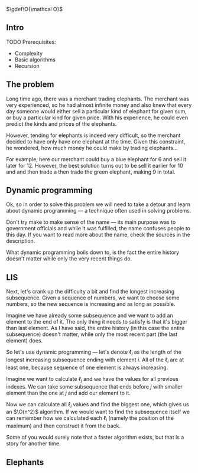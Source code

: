 $\gdef\O{\mathcal O}$

## Intro

TODO Prerequisites:
- Complexity
- Basic algorithms
- Recursion

## The problem

Long time ago, there was a merchant trading elephants. The merchant was very
experienced, so he had almost infinite money and also knew that every day someone
would either sell a particular kind of elephant for given sum, or buy a particular
kind for given price. With his experience, he could even predict the kinds and prices
of the elephants.

However, tending for elephants is indeed very difficult, so the merchant decided to
have only have one elephant at the time. Given this constraint, he wondered,
how much money he could make by trading elephants...

For example, here our merchant could buy a blue elephant for 6 and sell
it later for 12. However, the best solution turns out to be sell it earlier
for 10 and and then trade a then trade the green elephant, making 9 in total.

## Dynamic programming

Ok, so in order to solve this problem we will need to take a detour
and learn about dynamic programming — a technique often used in solving problems.

Don't try make to make sense of the name — its main purpose was to government officials
and while it was fulfilled, the name confuses people to this day. If you want to read more about the name,
check the sources in the description.

What dynamic programming boils down to, is the fact the entire history doesn't
matter while only the very recent things do.

## LIS

Next, let's crank up the difficulty a bit and find the longest increasing
subsequence. Given a sequence of numbers, we want to choose
some numbers, so the new sequence is increasing and as long as possible.

Imagine we have already some subsequence and we want to add an element to the end
of it. The only thing it needs to satisfy is that it's bigger than last element.
As I have said, the entire history (in this case the entire subsequence)
doesn't matter, while only the most recent part (the last element) does.

So let's use dynamic programming — let's denote $\ell_i$ as the length of the longest
increasing subsequence ending with element $i$. All of the $\ell_i$ are
at least one, because sequence of one element is always increasing.

Imagine we want to calculate $\ell_j$ and we have the values for all previous indexes.
We can take some subsequence that ends before $j$ with smaller element than the one at $j$
and add our element to it.

Now we can calculate all $\ell_i$ values and find the biggest one,
which gives us an $\O(n^2)$ algorithm. If we would want to find the subsequence itself
we can remember how we calculated each $\ell_i$ (namely the position of the maximum)
and then construct it from the back.

Some of you would surely note that a faster algorithm exists, but that is a story for
another time.

## Elephants

